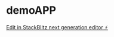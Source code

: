 # demoAPP

[Edit in StackBlitz next generation editor ⚡️](https://stackblitz.com/~/github.com/frank1411/demoAPP)